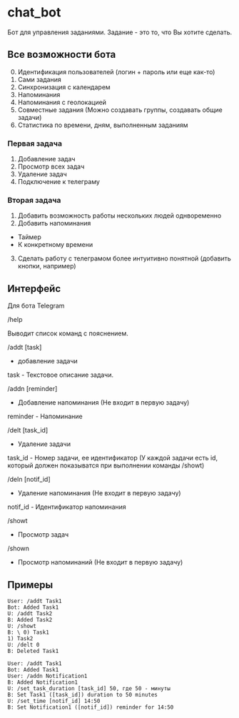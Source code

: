 # chat_bot

Бот для управления заданиями. Задание - это то, что Вы хотите сделать.

## Все возможности бота

0) Идентификация пользователей (логин + пароль или еще как-то)
1) Сами задания
2) Синхронизация с календарем
3) Напоминания
4) Напоминания с геолокацией
5) Совместные задания (Можно создавать группы, создавать общие задачи)
6) Статистика по времени, дням, выполненным заданиям

### Первая задача

1) Добавление задач
4) Просмотр всех задач
5) Удаление задач
7) Подключение к телеграму

### Вторая задача

1) Добавить возможность работы нескольких людей однвоременно
2) Добавить напоминания
  - Таймер
  - К конкретному времени
3) Сделать работу с телеграмом более интуитивно понятной (добавить кнопки, например)

## Интерфейс

Для бота Telegram

/help

Выводит список команд с пояснением.

/addt [task]

- добавление задачи

task - Текстовое описание задачи.

/addn [reminder]

- Добавление напоминания (Не входит в первую задачу)

reminder - Напоминание

/delt [task_id]

- Удаление задачи

task_id - Номер задачи, ее идентификатор (У каждой задачи есть id, который должен показыватся при выполнении команды /showt)

/deln [notif_id]

- Удаление напоминания (Не входит в первую задачу)

notif_id - Идентификатор напоминания

/showt

- Просмотр задач

/shown

- Просмотр напоминаний (Не входит в первую задачу)

## Примеры

```
User: /addt Task1
Bot: Added Task1
U: /addt Task2
B: Added Task2
U: /showt
B: \ 0) Task1
1) Task2
U: /delt 0
B: Deleted Task1
```

```
User: /addt Task1
Bot: Added Task1
User: /addn Notification1
B: Added Notification1
U: /set_task_duration [task_id] 50, где 50 - минуты
B: Set Task1 ([task_id]) duration to 50 minutes
U: /set_time [notif_id] 14:50
B: Set Notification1 ([notif_id]) reminder for 14:50
```
